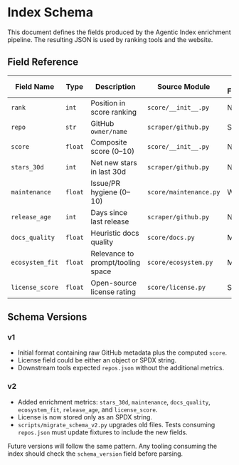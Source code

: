# Index Schema

This document defines the fields produced by the Agentic Index enrichment pipeline. The resulting JSON is used by ranking tools and the website.

## Field Reference

| Field Name | Type | Description | Source Module | Update Frequency |
|------------|------|-------------|---------------|------------------|
| `rank` | `int` | Position in score ranking | `score/__init__.py` | Nightly |
| `repo` | `str` | GitHub `owner/name` | `scraper/github.py` | Static |
| `score` | `float` | Composite score (0–10) | `score/__init__.py` | Nightly |
| `stars_30d` | `int` | Net new stars in last 30d | `scraper/github.py` | Nightly |
| `maintenance` | `float` | Issue/PR hygiene (0–10) | `score/maintenance.py` | Weekly |
| `release_age` | `int` | Days since last release | `scraper/github.py` | Nightly |
| `docs_quality` | `float` | Heuristic docs quality | `score/docs.py` | Monthly |
| `ecosystem_fit` | `float` | Relevance to prompt/tooling space | `score/ecosystem.py` | Monthly |
| `license_score` | `float` | Open-source license rating | `score/license.py` | Static |

## Schema Versions

### v1
- Initial format containing raw GitHub metadata plus the computed `score`.
- License field could be either an object or SPDX string.
- Downstream tools expected `repos.json` without the additional metrics.

### v2
- Added enrichment metrics: `stars_30d`, `maintenance`, `docs_quality`, `ecosystem_fit`, `release_age`, and `license_score`.
- License is now stored only as an SPDX string.
- `scripts/migrate_schema_v2.py` upgrades old files. Tests consuming `repos.json` must update fixtures to include the new fields.

Future versions will follow the same pattern. Any tooling consuming the index should check the `schema_version` field before parsing.
